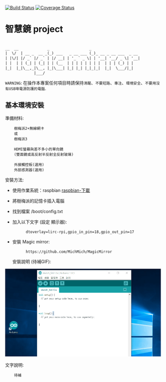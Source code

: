[![Build Status](https://travis-ci.org//monospaceIOT//monospaceIOT.png?branch=master)](https://travis-ci.org//monospaceIOT//monospaceIOT) [![Coverage Status](https://coveralls.io/repos//monospaceIOT//monospaceIOT/badge.png?branch=master)](https://coveralls.io/r//monospaceIOT//monospaceIOT?branch=master)

智慧鏡 project
=======================

```

__  __             _                  _                     
|  \/  | __ _  __ _(_) ___   _ __ ___ (_)_ __ _ __ ___  _ __
| |\/| |/ _` |/ _` | |/ __| | '_ ` _ \| | '__| '__/ _ \| '__|
| |  | | (_| | (_| | | (__  | | | | | | | |  | | | (_) | |   
|_|  |_|\__,_|\__, |_|\___| |_| |_| |_|_|_|  |_|  \___/|_|   
             |___/                                          
```




`WARNING`: 在操作本專案任何項目時請保持`清醒`、`不要短路`、`專注`、`環境安全`、`不要用沒有USB埠電源防護的電腦`.

基本環境安裝
----------------

準備材料:

        樹梅派2+無線網卡
        或
        樹梅派3

        HDMI螢幕與差不多小的單向鏡
        (雙面鏡或高反射半反射全反射玻璃)

        外接觸控板(選用)
        外部感測器(選用)

安裝方法:

- 使用作業系統：raspbian
[raspbian-下載](https://www.raspberrypi.org/downloads/raspbian/)

- 將樹梅派的記憶卡插入電腦

- 找到檔案 /boot/config.txt

- 加入以下文字 (設定 顯示器):

            dtoverlay=lirc-rpi,gpio_in_pin=18,gpio_out_pin=17

- 安裝 Magic mirror:

            https://github.com/MichMich/MagicMirror


  安裝說明 (待補GIF):

<p align="center">
  <img src="/img/ESPSetup.gif" alt="待補GIF DL"/>
</p>

文字說明:

        待補
